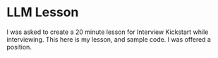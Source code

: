 # LLM Lesson

I was asked to create a 20 minute lesson for Interview Kickstart while interviewing. This here is my lesson, and sample code. I was offered a position.
